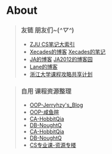 # About

> ### 友链  朋友们~(*^▽^*)
> - [ZJU CS笔记大索引](https://isshikihugh.github.io/zju-cs-asio)
> - [Xecades的博客](https://blog.xecades.xyz/) [Xecades的笔记](https://note.xecades.xyz/)
> - [JA的博客](https://ja101617.github.io/) [JA2012的博客园](https://www.cnblogs.com/JA2012)
> - [Lane的博客](http://lane-home.top)
> - [浙江大学课程攻略共享计划](https://github.com/QSCTech/zju-icicles)

> ### 自用 课程资源整理
> - [OOP-Jerryhzy's_Blog](https://blog.jerryhzy.top/oop-lec1-using-object/)
> - [OOP-咸鱼暄](https://xuan-insr.github.io/cpp/cpp_restart/)
> - [CA-HobbitQia](https://note.hobbitqia.cc/DB/)
> - [DB-NoughtQ](https://note.noughtq.top/system/db/)
> - [CA-HobbitQia](https://note.hobbitqia.cc/CA/)
> - [DB-NoughtQ](https://note.noughtq.top/system/ca/)
> - [CS专业课-资源专楼](https://www.cc98.org/topic/5939104)